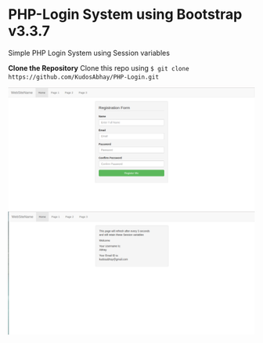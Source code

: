 # PHP-Login System using Bootstrap v3.3.7
Simple PHP Login System using Session variables

**Clone the Repository**
Clone this repo using ```$ git clone https://github.com/KudosAbhay/PHP-Login.git```
<br />

![Alt text](PHP-Login-index.png?raw=true "index.php")
![Alt text](PHP-Login-second_page.png?raw=true "second_page.php")

